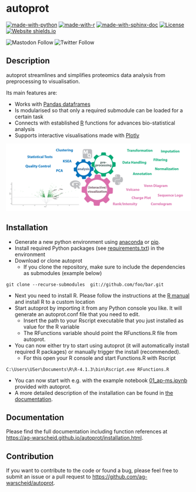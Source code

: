 # autoprot

[![made-with-python](https://img.shields.io/badge/Made%20with-Python-1f425f.svg)](https://www.python.org/)
[![made-with-r](https://img.shields.io/badge/Made%20with-R-1f425f.svg)](https://www.r-project.org/)
[![made-with-sphinx-doc](https://img.shields.io/badge/Made%20with-Sphinx-1f425f.svg)](https://www.sphinx-doc.org/)
[![License](https://img.shields.io/badge/License-BSD_3--Clause-blue.svg)](https://opensource.org/licenses/BSD-3-Clause)
[![Website shields.io](https://img.shields.io/website-up-down-green-red/http/ag-warscheid.github.io/autoprot/)](https://ag-warscheid.github.io/autoprot/)

![Mastodon Follow](https://img.shields.io/mastodon/follow/109993892962152197?domain=https%3A%2F%2Fmstdn.science&style=social)
![Twitter Follow](https://img.shields.io/twitter/follow/warscheidalb?style=social)

## Description

autoprot streamlines and simplifies proteomics data analysis from preprocessing to visualisation.

Its main features are:
- Works with [Pandas dataframes](https://pandas.pydata.org/)
- Is modularised so that only a required submodule can be loaded for a certain task
- Connects with established [R](rhttps://r-project.org) functions for advances bio-statistical analysis
- Supports interactive visualisations made with [Plotly](https://plotly.com/)

![logo.png](logo.png)

## Installation

- Generate a new python environment using [anaconda](https://conda.io/projects/conda/en/latest/user-guide/tasks/manage-environments.html)
or [pip](https://packaging.python.org/en/latest/guides/installing-using-pip-and-virtual-environments/).
- Install required Python packages (see [requirements.txt](requirements.txt)) in the environment
- Download or clone autoprot
  - If you clone the repository, make sure to include the dependencies as submodules (example below)

```
git clone --recurse-submodules  git://github.com/foo/bar.git
```

- Next you need to install R. Please follow the instructions at the [R manual](https://cran.r-project.org/index.html) and install R to a custom location
- Start autoprot by importing it from any Python console you like. It will generate an autoprot.conf file that you need to edit.
  - Insert the path to your Rscript executable that you just installed as value for the R variable
  - The RFunctions variable should point the RFunctions.R file from autoprot.
- You can now either try to start using autoprot (it will automatically install required R packages) or manually trigger the install (recommended).
  - For this open your R console and start Functions.R with Rscript

```
C:\Users\USer\Documents\R\R-4.1.3\bin\Rscript.exe RFunctions.R
```

- You can now start with e.g. with the example notebook [01_ap-ms.ipynb](examples%2F01_ap-ms.ipynb) provided with autoprot.
- A more detailed description of the installation can be found in [the documentation](https://ag-warscheid.github.io/autoprot/installation.html).

## Documentation
Please find the full documentation including function references at https://ag-warscheid.github.io/autoprot/installation.html.

## Contribution
If you want to contribute to the code or found a bug, please feel free to submit an issue or a pull request to https://github.com/ag-warscheid/autoprot. 
